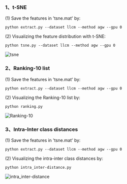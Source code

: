 ### 1、t-SNE

(1) Save the features in 'tsne.mat' by:
```
python extract.py --dataset llcm --method agw --gpu 0
```

(2) Visualizing the feature distribution with t-SNE:
```
python tsne.py --dataset llcm --method agw --gpu 0
```
![tsne](https://github.com/ZYK100/LLCM/blob/main/Visualization/imgs/tsne_0.jpg)

### 2、Ranking-10 list

(1) Save the features in 'tsne.mat' by:
```
python extract.py --dataset llcm --method agw --gpu 0
```

(2) Visualizing the Ranking-10 list by:
```
python ranking.py
```
![Ranking-10](https://github.com/ZYK100/LLCM/blob/main/Visualization/imgs/ranking.jpg)


### 3、Intra-Inter class distances

(1) Save the features in 'tsne.mat' by:
```
python extract.py --dataset llcm --method agw --gpu 0
```

(2) Visualizing the intra-inter class distances by:
```
python intra_inter-distance.py
```
![intra_inter-distance](https://github.com/ZYK100/LLCM/blob/main/Visualization/imgs/intra_inter.jpg)
